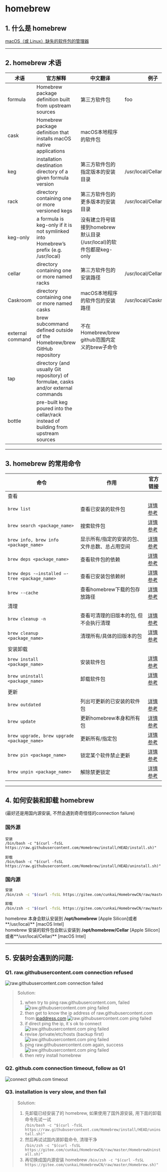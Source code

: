 # homebrew

## 1. 什么是 homebrew
[macOS（或 Linux）缺失的软件包的管理器](https://brew.sh/)  

---

## 2. homebrew 术语
|术语|官方解释|中文翻译|例子|
|-----|----|-----|-----|
|formula|Homebrew package definition built from upstream sources|第三方软件包|foo|
|cask|Homebrew package definition that installs macOS native applications|macOS本地程序的软件包||
|keg|installation destination directory of a given formula version|第三方软件包的指定版本的安装目录|/usr/local/Cellar/foo/0.1|
|rack|directory containing one or more versioned kegs|第三方软件包的更多版本的安装目录|/usr/local/Cellar/foo|
keg-only|a formula is keg-only if it is not symlinked into Homebrew’s prefix (e.g. /usr/local)|没有建立符号链接到homebrew默认目录(/usr/local)的软件包都是keg-only|
|cellar|directory containing one or more named racks|第三方软件包的安装路径|/usr/local/Cellar|
|Caskroom|directory containing one or more named casks|macOS本地程序的软件包的安装路径|/usr/local/Caskroom|
|external command|brew subcommand defined outside of the Homebrew/brew GitHub repository|不在Homebrew/brew github范围内定义的brew子命令||
|tap|directory (and usually Git repository) of formulae, casks and/or external commands|
|bottle|pre-built keg poured into the cellar/rack instead of building from upstream sources|

---

## 3. homebrew 的常用命令
|命令|作用|官方链接|
|-----|----|-----|
|查看|
|```brew list```|查看已安装的软件包|[详情参考](https://docs.brew.sh/Manpage#list)|
|```brew search <package_name>```|搜索软件包|[详情参考](https://docs.brew.sh/Manpage#search--s-options-textregex-)|
|```brew info, brew info <package_name>```|显示所有/指定的安装的包、文件总数、总占用空间|[详情参考](https://docs.brew.sh/Manpage#info-abv-options-formulacask-)|
|```brew deps <package_name>```|查看软件包的依赖|[详情参考](https://docs.brew.sh/Manpage#deps-options-formulacask-)|
|```brew deps -—installed —-tree <package_name>```|查看已安装包依赖树|[详情参考](https://docs.brew.sh/Manpage#deps-options-formulacask-)|
|```brew --cache```|查看homebrew下载的包存放路径|[详情参考](https://docs.brew.sh/Manpage#--cache-options-formulacask-)|
|清理|
|```brew cleanup -n```|查看可清理的旧版本的包, 但不会执行清理|[详情参考](https://docs.brew.sh/Manpage#cleanup-options-formulacask-)|
|```brew cleanup <package_name>```|清理所有/具体的旧版本的包|[详情参考](https://docs.brew.sh/Manpage#cleanup-options-formulacask-)|
|安装卸载|
|```brew install <package_name>```|安装软件包|[详情参考](https://docs.brew.sh/Manpage#install-formula)|
|```brew uninstall <package_name>```|卸载软件包|[详情参考](https://docs.brew.sh/Manpage#uninstall-formula)|
|更新|
|```brew outdated```|列出可更新的已安装的软件包|[详情参考](https://docs.brew.sh/Manpage#outdated-options-formulacask-)|
|```brew update```|更新homebrew本身和所有包|[详情参考](https://docs.brew.sh/Manpage#update-options)|
|```brew upgrade, brew upgrade <package_name>```|更新所有/指定包|[详情参考](https://docs.brew.sh/Manpage#upgrade-options-outdated_formulaoutdated_cask-)|
|```brew pin <package_name>```|锁定某个软件禁止更新|[详情参考](https://docs.brew.sh/Manpage#pin-installed_formula-)|
|```brew unpin <package_name>```|解除禁更锁定|[详情参考](https://docs.brew.sh/Manpage#unpin-installed_formula-)|

---

## 4. 如何安装和卸载 homebrew
(最好还是用国内源安装, 不然会遇到奇奇怪怪的connection failure)
### 国外源
```
安装
/bin/bash -c "$(curl -fsSL https://raw.githubusercontent.com/Homebrew/install/HEAD/install.sh)"
```
```
卸载
/bin/bash -c "$(curl -fsSL https://raw.githubusercontent.com/Homebrew/install/HEAD/uninstall.sh)"
```

### 国内源
```bash
安装
/bin/zsh -c "$(curl -fsSL https://gitee.com/cunkai/HomebrewCN/raw/master/Homebrew.sh)"
```
```bash
卸载
/bin/zsh -c "$(curl -fsSL https://gitee.com/cunkai/HomebrewCN/raw/master/HomebrewUninstall.sh)"
```

homebrew 本身会默认安装到 **/opt/homebrew** [Apple Silicon]或者**/usr/local/** [macOS Intel]  
homebrew 安装的软件包会默认安装到 **/opt/homebrew/Cellar** [Apple Silicon]或者**/usr/local/Cellar/** [macOS Intel]

---

## 5. 安装时会遇到的问题:  
### Q1. raw.githubusercontent.com connection refused
![raw.githubusercontent.com connection failed](../markdown_source/pic/note_m1_homebrew_install_1.png)
> Solution:  
> 1. when try to ping raw.githubusercontent.com, failed
> ![raw.githubusercontent.com ping failed](../markdown_source/pic/note_m1_homebrew_install_2.png)
> 2. then get to know the ip address of raw.githubusercontent.com from [ipaddress.com](http://ipaddress.com)
> ![raw.githubusercontent.com ping failed](../markdown_source/pic/note_m1_homebrew_install_3.png)
> 3. if direct ping the ip, it`s ok to connect
> ![raw.githubusercontent.com ping failed](../markdown_source/pic/note_m1_homebrew_install_4.png)
> 4. revise /private/etc/hosts (backup first)
> ![raw.githubusercontent.com ping failed](../markdown_source/pic/note_m1_homebrew_install_5.png)
> 5. ping raw.githubusercontent.com again, success
> ![raw.githubusercontent.com ping failed](../markdown_source/pic/note_m1_homebrew_install_6.png)
> 6. then retry install homebrew  

### Q2. github.com connection timeout, follow as Q1
![connect github.com timeout](../markdown_source/pic/note_m1_homebrew_install_7.png)

### Q3. installation is very slow, and then fail
> Solution:
> 1. 先卸载已经安装了的 homebrew, 如果使用了国外源安装, 用下面的卸载命令先试一试  
> ```/bin/bash -c "$(curl -fsSL https://raw.githubusercontent.com/Homebrew/install/HEAD/uninstall.sh)"```  
> 2. 然后再试试国内源卸载命令, 清理干净  
> ```/bin/zsh -c "$(curl -fsSL https://gitee.com/cunkai/HomebrewCN/raw/master/HomebrewUninstall.sh)"```  
> 3. 再切换成国内源安装 homebrew
> ```/bin/zsh -c "$(curl -fsSL https://gitee.com/cunkai/HomebrewCN/raw/master/Homebrew.sh)"```
